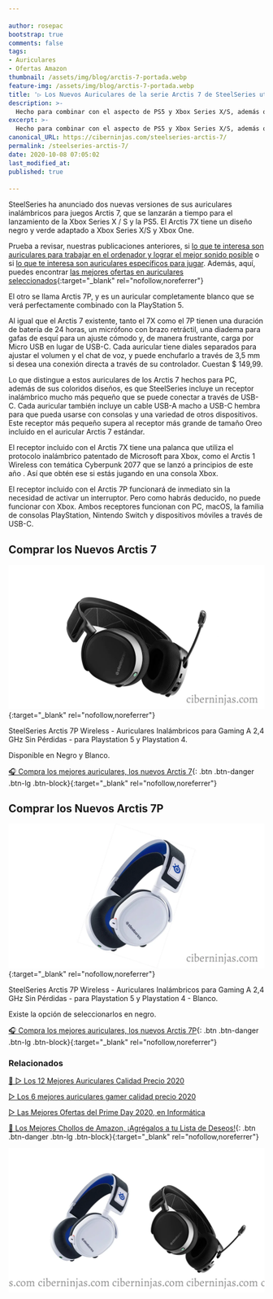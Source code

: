 ```yaml
---

author: rosepac
bootstrap: true
comments: false
tags:
- Auriculares
- Ofertas Amazon
thumbnail: /assets/img/blog/arctis-7-portada.webp
feature-img: /assets/img/blog/arctis-7-portada.webp
title: '▷ Los Nuevos Auriculares de la serie Arctis 7 de SteelSeries utilizan un dongle inalámbrico USB-C'
description: >-
  Hecho para combinar con el aspecto de PS5 y Xbox Series X/S, además ofrecen soporte para otras plataformas.
excerpt: >-
  Hecho para combinar con el aspecto de PS5 y Xbox Series X/S, además ofrecen soporte para otras plataformas.
canonical_URL: https://ciberninjas.com/steelseries-arctis-7/
permalink: /steelseries-arctis-7/
date: 2020-10-08 07:05:02
last_modified_at: 
published: true

---
```


SteelSeries ha anunciado dos nuevas versiones de sus auriculares inalámbricos para juegos Arctis 7, que se lanzarán a tiempo para el lanzamiento de la Xbox Series X / S y la PS5. El Arctis 7X tiene un diseño negro y verde adaptado a Xbox Series X/S y Xbox One.

Prueba a revisar, nuestras publicaciones anteriores, si [lo que te interesa son auriculares para trabajar en el ordenador y lograr el mejor sonido posible](https://ciberninjas.com/auriculares-dise%C3%B1o/) o si [lo que te interesa son auriculares específicos para jugar](https://ciberninjas.com/auriculares-gamer/). Además, aquí, puedes encontrar [las mejores ofertas en auriculares seleccionados](https://www.amazon.es/shop/cibercursos?listId=1RT24JM35NPPJ&ref=cm_sw_tw_r_inf_list_own_cibercursos_dp_Z1tRolhJAm9X6){:target="_blank" rel="nofollow,noreferrer"}

El otro se llama Arctis 7P, y es un auricular completamente blanco que se verá perfectamente combinado con la PlayStation 5.

Al igual que el Arctis 7 existente, tanto el 7X como el 7P tienen una duración de batería de 24 horas, un micrófono con brazo retráctil, una diadema para gafas de esquí para un ajuste cómodo y, de manera frustrante, carga por Micro USB en lugar de USB-C. Cada auricular tiene diales separados para ajustar el volumen y el chat de voz, y puede enchufarlo a través de 3,5 mm si desea una conexión directa a través de su controlador. Cuestan $ 149,99.

Lo que distingue a estos auriculares de los Arctis 7 hechos para PC, además de sus coloridos diseños, es que SteelSeries incluye un receptor inalámbrico mucho más pequeño que se puede conectar a través de USB-C. Cada auricular también incluye un cable USB-A macho a USB-C hembra para que pueda usarse con consolas y una variedad de otros dispositivos. Este receptor más pequeño supera al receptor más grande de tamaño Oreo incluido en el auricular Arctis 7 estándar.

El receptor incluido con el Arctis 7X tiene una palanca que utiliza el protocolo inalámbrico patentado de Microsoft para Xbox, como el Arctis 1 Wireless con temática Cyberpunk 2077 que se lanzó a principios de este año . Así que obtén ese si estás jugando en una consola Xbox.

El receptor incluido con el Arctis 7P funcionará de inmediato sin la necesidad de activar un interruptor. Pero como habrás deducido, no puede funcionar con Xbox. Ambos receptores funcionan con PC, macOS, la familia de consolas PlayStation, Nintendo Switch y dispositivos móviles a través de USB-C.

## **Comprar los Nuevos Arctis 7**

[![Comprar los Nuevos Arctis 7 en color negro](/assets/img/blog/arctis-7-negro-cn.webp)](https://amzn.to/2GJijZw "Comprar los Nuevos Arctis 7 en color negro"){:target="_blank" rel="nofollow,noreferrer"}

SteelSeries Arctis 7P Wireless - Auriculares Inalámbricos para Gaming A 2,4 GHz Sin Pérdidas - para Playstation 5 y Playstation 4.

Disponible en Negro y Blanco.

[🎧 Compra los mejores auriculares, los nuevos Arctis 7](https://amzn.to/2GJijZw "🎧 Compra los mejores auriculares, los nuevos Arctis 7P"){: .btn .btn-danger .btn-lg .btn-block}{:target="_blank" rel="nofollow,noreferrer"}

## **Comprar los Nuevos Arctis 7P**

[![Comprar los Nuevos Arctis 7P](/assets/img/blog/arctis-7p.webp)](https://amzn.to/2GJ6Gli "Comprar los Nuevos Arctis 7P"){:target="_blank" rel="nofollow,noreferrer"}

SteelSeries Arctis 7P Wireless - Auriculares Inalámbricos para Gaming A 2,4 GHz Sin Pérdidas - para Playstation 5 y Playstation 4 - Blanco.

Existe la opción de seleccionarlos en negro.

[🎧 Compra los mejores auriculares, los nuevos Arctis 7P]([/amazon/](https://amzn.to/2GJ6Gli) "🎧 Compra los mejores auriculares, los nuevos Arctis 7P"){: .btn .btn-danger .btn-lg .btn-block}{:target="_blank" rel="nofollow,noreferrer"}

### **Relacionados** <!-- omit in toc -->

[🥇 ▷ Los 12 Mejores Auriculares Calidad Precio 2020](https://ciberninjas.com/auriculares-dise%C3%B1o/)

[▷ Los 6 mejores auriculares gamer calidad precio 2020](https://ciberninjas.com/auriculares-gamer/)

[▷ Las Mejores Ofertas del Prime Day 2020, en Informática](https://ciberninjas.com/prime-day-amazon/)

[🛒 Los Mejores Chollos de Amazon, ¡Agrégalos a tu Lista de Deseos!](/amazon/ "Los Mejores Chollos de Amazon, Ofertas Flash, Black Monday y Amazon Prime Day"){: .btn .btn-danger .btn-lg .btn-block}{:target="_blank" rel="nofollow,noreferrer"}

![Los Nuevos Auriculares de la serie Arctis 7 de SteelSeries utilizan un dongle inalámbrico USB-C](/assets/img/blog/arctis-7-portada.webp "Los Nuevos Auriculares de la serie Arctis 7 de SteelSeries utilizan un dongle inalámbrico USB-C")